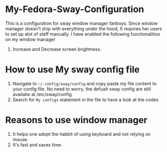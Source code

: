 # My-Fedora-Sway-Configuration

This is a configuration for sway window manager fanboys. Since window manager doesn't ship with everything under the hood, It requires her
users to set up alot of staff manually. I have enabled the following functionalities on my window manager 
1. Increase and Decrease screen brightness. 

# How to use My sway config file
1. Navigate to `~/.config/sway/config` and copy paste my file content to your config file. No need to worry, the defualt sway config are still availabe at /etc/sway/config
2. Search for `My configs` statement in the file to have a look at the codes

# Reasons to use window manager
1. It helps one adopt the habbit of using keyboard and not relying on mouse.
2. It's fast and saves time.
